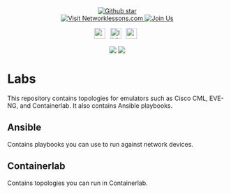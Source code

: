<div align="center">
  <!-- GitHub Stars Badge -->
  <a href="https://github.com/networklessons/labs/stargazers">
    <img src="https://img.shields.io/github/stars/networklessons/labs?color=4BB797&logo=github" alt="Github star" />
  </a> <br>
  <!-- Website Badge -->
  <a href="https://networklessons.com">
    <img src="https://img.shields.io/badge/Website-networklessons.com-5381B5" alt="Visit Networklessons.com" />
  </a>
  <!-- Join Now Badge -->
  <a href="https://networklessons.com/sign-up">
    <img src="https://img.shields.io/badge/Community-Join%20Now-FFC369?logo=community" alt="Join Us" />
  </a>
<p align="center">
    <a href="https://x.com/networklessons"><img height="25" src="https://upload.wikimedia.org/wikipedia/commons/thumb/c/cc/X_icon.svg/150px-X_icon.svg.png" alt="x" /></a> &nbsp;
    <a href="https://www.linkedin.com/company/networklessons/"><img height="25" src="https://kestra.io/linkedin.svg" alt="linkedin" /></a> &nbsp;
<a href="https://www.youtube.com/networklessons"><img height="25" src="https://kestra.io/youtube.svg" alt="youtube" /></a> &nbsp;
</p>
<a href="https://forum.networklessons.com/" alt="Discourse">
        <img src="https://img.shields.io/badge/discourse-browse_forum-red.svg?color=4BB797&logo=discourse" /></a>
    <a href="https://www.youtube.com/c/networklessons/" alt="YouTube">
        <img src="https://img.shields.io/badge/youtube-watch_videos-red.svg?color=4BB797&logo=youtube" /></a>
</div>

# Labs

This repository contains topologies for emulators such as Cisco CML, EVE-NG, and Containerlab. It also contains Ansible playbooks.

## Ansible

Contains playbooks you can use to run against network devices.

## Containerlab

Contains topologies you can run in Containerlab.
